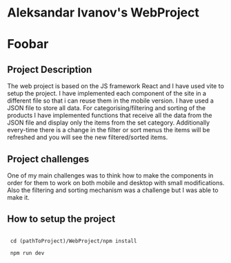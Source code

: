 # Aleksandar Ivanov's WebProject

# Foobar

## Project Description

 The web project is based on the JS framework React and I have used vite to setup the project. I have implemented each component of the site in a different file so that i can reuse them in the mobile version. I have used a JSON file to store all data. For categorising/filtering and sorting of the products I have implemented functions that receive all the data from the JSON file and display only the items from the set category. Additionally every-time there is a change in the filter or sort menus the items will be refreshed and you will see the new filtered/sorted items. 

## Project challenges

 One of my main challenges was to think how to make the components in order for them to work on both mobile and desktop with small modifications. Also the filtering and sorting mechanism was a challenge but I was able to make it.

## How to setup the project

```

 cd (pathToProject)/WebProject/npm install

 npm run dev


```